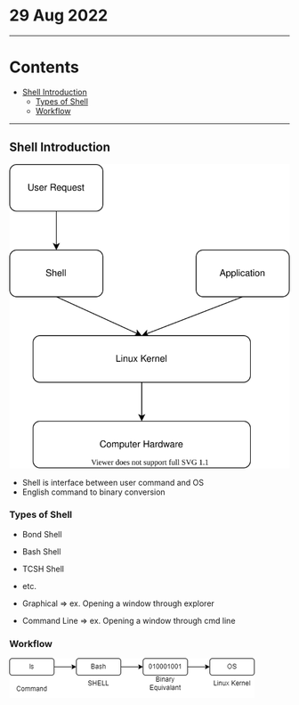 # 29 Aug 2022 <!-- omit in toc -->

---

# Contents <!-- omit in toc -->

- [Shell Introduction](#shell-introduction)
  - [Types of Shell](#types-of-shell)
  - [Workflow](#workflow)

---

## Shell Introduction

![Workflow of OS](workflow.dio.svg)

- Shell is interface between user command and OS
- English command to binary conversion

### Types of Shell

- Bond Shell
- Bash Shell
- TCSH Shell
- etc.

- Graphical => ex. Opening a window through explorer
- Command Line => ex. Opening a window through cmd line

### Workflow

![Workflow of Shell](workflow1.dio.svg)
